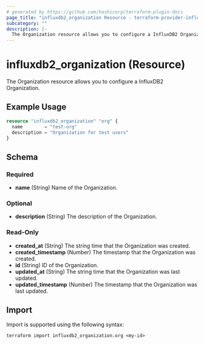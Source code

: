 ```yaml
---
# generated by https://github.com/hashicorp/terraform-plugin-docs
page_title: "influxdb2_organization Resource - terraform-provider-influxdb2"
subcategory: ""
description: |-
  The Organization resource allows you to configure a InfluxDB2 Organization.
---
```


# influxdb2_organization (Resource)

The Organization resource allows you to configure a InfluxDB2 Organization.

## Example Usage

```terraform
resource "influxdb2_organization" "org" {
  name        = "test-org"
  description = "Organization for test users"
}
```

<!-- schema generated by tfplugindocs -->
## Schema

### Required

- **name** (String) Name of the Organization.

### Optional

- **description** (String) The description of the Organization.

### Read-Only

- **created_at** (String) The string time that the Organization was created.
- **created_timestamp** (Number) The timestamp that the Organization was created.
- **id** (String) ID of the Organization.
- **updated_at** (String) The string time that the Organization was last updated.
- **updated_timestamp** (Number) The timestamp that the Organization was last updated.

## Import

Import is supported using the following syntax:

```shell
terraform import influxdb2_organization.org <my-id>
```
